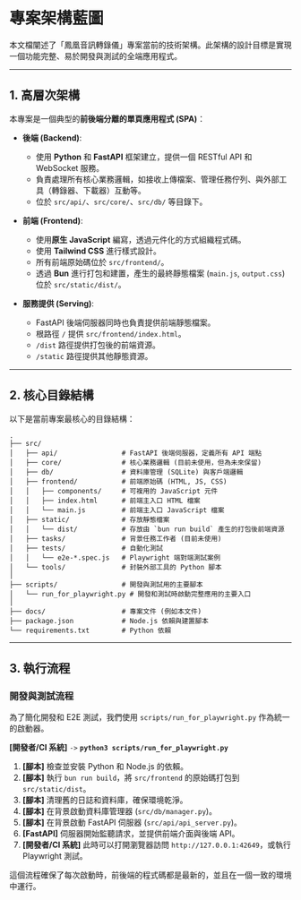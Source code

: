 # 專案架構藍圖

本文檔闡述了「鳳凰音訊轉錄儀」專案當前的技術架構。此架構的設計目標是實現一個功能完整、易於開發與測試的全端應用程式。

---

## 1. 高層次架構

本專案是一個典型的**前後端分離的單頁應用程式 (SPA)**：

*   **後端 (Backend)**:
    *   使用 **Python** 和 **FastAPI** 框架建立，提供一個 RESTful API 和 WebSocket 服務。
    *   負責處理所有核心業務邏輯，如接收上傳檔案、管理任務佇列、與外部工具（轉錄器、下載器）互動等。
    *   位於 `src/api/`、`src/core/`、`src/db/` 等目錄下。

*   **前端 (Frontend)**:
    *   使用**原生 JavaScript** 編寫，透過元件化的方式組織程式碼。
    *   使用 **Tailwind CSS** 進行樣式設計。
    *   所有前端原始碼位於 `src/frontend/`。
    *   透過 **Bun** 進行打包和建置，產生的最終靜態檔案 (`main.js`, `output.css`) 位於 `src/static/dist/`。

*   **服務提供 (Serving)**:
    *   FastAPI 後端伺服器同時也負責提供前端靜態檔案。
    *   根路徑 `/` 提供 `src/frontend/index.html`。
    *   `/dist` 路徑提供打包後的前端資源。
    *   `/static` 路徑提供其他靜態資源。

---

## 2. 核心目錄結構

以下是當前專案最核心的目錄結構：

```
.
├── src/
│   ├── api/                # FastAPI 後端伺服器，定義所有 API 端點
│   ├── core/               # 核心業務邏輯 (目前未使用，但為未來保留)
│   ├── db/                 # 資料庫管理 (SQLite) 與客戶端邏輯
│   ├── frontend/           # 前端原始碼 (HTML, JS, CSS)
│   │   ├── components/     # 可複用的 JavaScript 元件
│   │   ├── index.html      # 前端主入口 HTML 檔案
│   │   └── main.js         # 前端主入口 JavaScript 檔案
│   ├── static/             # 存放靜態檔案
│   │   └── dist/           # 存放由 `bun run build` 產生的打包後前端資源
│   ├── tasks/              # 背景任務工作者 (目前未使用)
│   ├── tests/              # 自動化測試
│   │   └── e2e-*.spec.js   # Playwright 端對端測試案例
│   └── tools/              # 封裝外部工具的 Python 腳本
│
├── scripts/                # 開發與測試用的主要腳本
│   └── run_for_playwright.py # 開發和測試時啟動完整應用的主要入口
│
├── docs/                   # 專案文件 (例如本文件)
├── package.json            # Node.js 依賴與建置腳本
└── requirements.txt        # Python 依賴
```

---

## 3. 執行流程

### 開發與測試流程

為了簡化開發和 E2E 測試，我們使用 `scripts/run_for_playwright.py` 作為統一的啟動器。

**[開發者/CI 系統]** `->` **`python3 scripts/run_for_playwright.py`**
1.  **[腳本]** 檢查並安裝 Python 和 Node.js 的依賴。
2.  **[腳本]** 執行 `bun run build`，將 `src/frontend` 的原始碼打包到 `src/static/dist`。
3.  **[腳本]** 清理舊的日誌和資料庫，確保環境乾淨。
4.  **[腳本]** 在背景啟動資料庫管理器 (`src/db/manager.py`)。
5.  **[腳本]** 在背景啟動 FastAPI 伺服器 (`src/api/api_server.py`)。
6.  **[FastAPI]** 伺服器開始監聽請求，並提供前端介面與後端 API。
7.  **[開發者/CI 系統]** 此時可以打開瀏覽器訪問 `http://127.0.0.1:42649`，或執行 Playwright 測試。

這個流程確保了每次啟動時，前後端的程式碼都是最新的，並且在一個一致的環境中運行。
